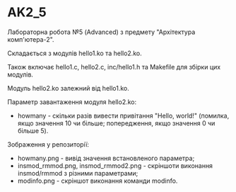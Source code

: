 # AK2_5
Лабораторна робота №5 (Advanced) з предмету "Архітектура комп'ютера-2".

Складається з модулів hello1.ko та hello2.ko.

Також включає hello1.c, hello2.c, inc/hello1.h та Makefile для збірки цих модулів.

Модуль hello2.ko залежний від hello1.ko.

Параметр завантаження модуля hello2.ko:
 * howmany - скільки разів вивести привітання "Hello, world!" (помилка, якщо значення 10 чи більше; попередження, якщо значення 0 чи більше 5).

Зображення у репозиторії:
 * howmany.png - вивід значення встановленого параметра;
 * insmod_rmmod.png, insmod_rmmod2.png - скріншоти виконання insmod/rmmod з різними параметрами;
 * modinfo.png - скріншот виконання команди modinfo.
